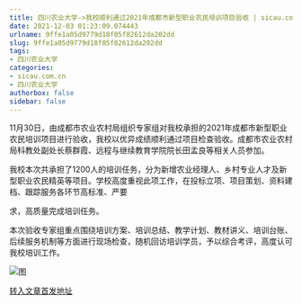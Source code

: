 ```yaml
---
title: 四川农业大学->我校顺利通过2021年成都市新型职业农民培训项目验收 | sicau.com.cn
date: 2021-12-03 01:23:09.074443
urlname: 9ffe1a05d9779d18f05f82612da202dd
slug: 9ffe1a05d9779d18f05f82612da202dd
tags: 
- 四川农业大学
categories:
- sicau.com.cn
- 四川农业大学
authorbox: false
sidebar: false
---
```

11月30日，由成都市农业农村局组织专家组对我校承担的2021年成都市新型职业农民培训项目进行验收，我校以优异成绩顺利通过项目检查验收。成都市农业农村局科教处副处长蔡群霞、远程与继续教育学院院长田孟良等相关人员参加。  

我校本次共承担了1200人的培训任务，分为新增农业经理人、乡村专业人才及新型职业农民精英等项目。学校高度重视此项工作，在投标立项、项目策划、资料建档、跟踪服务各环节高标准、严要
<!--more-->
求，高质量完成培训任务。

本次验收专家组重点围绕培训方案、培训总结、教学计划、教材讲义、培训台账、后续服务机制等方面进行现场检查，随机回访培训学员，予以综合考评，高度认可我校培训工作。

![图](https://news.sicau.edu.cn/__local/7/B5/4F/C2B37DD30F44AEBB21BFBFF2513_CB9C750E_9ADBE.png)

[转入文章首发地址](https://news.sicau.edu.cn/info/1078/65785.htm)